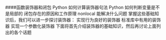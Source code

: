 ####函数装饰器和闭包
    Python 如何计算装饰器句法 Python 如何判断变量是不是局部的
    闭包存在的原因和工作原理
    nonlocal 能解决什么问题
    掌握这些基础知识后，我们可以进一步探讨装饰器：
    实现行为良好的装饰器
    标准库中有用的装饰器
    实现一个参数化装饰器
    下面将首先介绍装饰器的基础知识，然后再讨论上面列出的各个话题